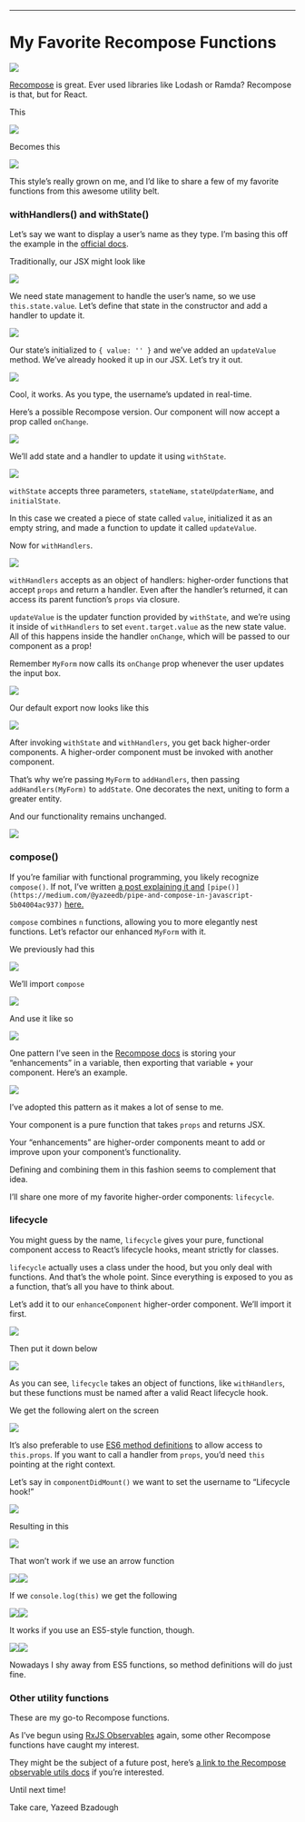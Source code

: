 * * *

# My Favorite Recompose Functions

![](https://cdn-images-1.medium.com/max/1600/1*GqfBOm-WZKNslxosoZaB0g.png)

[Recompose](https://github.com/acdlite/recompose) is great. Ever used libraries like Lodash or Ramda? Recompose is that, but for React.

This

![](https://cdn-images-1.medium.com/max/1600/1*gipsb3nHwe8n7dkYy71E-Q.png)

Becomes this

![](https://cdn-images-1.medium.com/max/1600/1*MtQrh_MPgTVSkk_A6jNQTQ.png)

This style’s really grown on me, and I’d like to share a few of my favorite functions from this awesome utility belt.

### withHandlers() and withState()

Let’s say we want to display a user’s name as they type. I’m basing this off the example in the [official docs](https://github.com/acdlite/recompose/blob/master/docs/API.md#withhandlers).

Traditionally, our JSX might look like

![](https://cdn-images-1.medium.com/max/1600/1*B9KydRuH6yRGUR8oPrix9Q.png)

We need state management to handle the user’s name, so we use `this.state.value`. Let’s define that state in the constructor and add a handler to update it.

![](https://cdn-images-1.medium.com/max/1600/1*H-MXigdQSRhsiFYB5Y_48A.png)

Our state’s initialized to `{ value: '' }` and we’ve added an `updateValue` method. We’ve already hooked it up in our JSX. Let’s try it out.

![](https://cdn-images-1.medium.com/max/1600/1*HGShevlvL4xEpXu4qQUnQA.png)

Cool, it works. As you type, the username’s updated in real-time.

Here’s a possible Recompose version. Our component will now accept a prop called `onChange`.

![](https://cdn-images-1.medium.com/max/1600/1*P8BgC9HknovNaQi9sj83Mw.png)

We’ll add state and a handler to update it using `withState`.

![](https://cdn-images-1.medium.com/max/1600/1*iKSoW9OtqAGkL-sqrJ4xMA.png)

`withState` accepts three parameters, `stateName`, `stateUpdaterName`, and `initialState`.

In this case we created a piece of state called `value`, initialized it as an empty string, and made a function to update it called `updateValue`.

Now for `withHandlers`.

![](https://cdn-images-1.medium.com/max/1600/1*eW3uxQdUILoXLtoEwFZi0A.png)

`withHandlers` accepts as an object of handlers: higher-order functions that accept `props` and return a handler. Even after the handler’s returned, it can access its parent function’s `props` via closure.

`updateValue` is the updater function provided by `withState`, and we’re using it inside of `withHandlers` to set `event.target.value` as the new state value. All of this happens inside the handler `onChange`, which will be passed to our component as a prop!

Remember `MyForm` now calls its `onChange` prop whenever the user updates the input box.

![](https://cdn-images-1.medium.com/max/1600/1*tVuSzf72tuLFV0prRTbKdQ.png)

Our default export now looks like this

![](https://cdn-images-1.medium.com/max/1600/1*S0x-Z6WQgXD-6eN15X0WJw.png)

After invoking `withState` and `withHandlers`, you get back higher-order components. A higher-order component must be invoked with another component.

That’s why we’re passing `MyForm` to `addHandlers`, then passing `addHandlers(MyForm)` to `addState`. One decorates the next, uniting to form a greater entity.

And our functionality remains unchanged.

![](https://cdn-images-1.medium.com/max/1600/1*oY0Ekj1emZvzmNzjSPPK9w.png)

### compose()

If you’re familiar with functional programming, you likely recognize `compose()`. If not, I’ve written [a post explaining it and](https://medium.com/@yazeedb/pipe-and-compose-in-javascript-5b04004ac937) `[pipe()](https://medium.com/@yazeedb/pipe-and-compose-in-javascript-5b04004ac937)` [here.](https://medium.com/@yazeedb/pipe-and-compose-in-javascript-5b04004ac937)

`compose` combines `n` functions, allowing you to more elegantly nest functions. Let’s refactor our enhanced `MyForm` with it.

We previously had this

![](https://cdn-images-1.medium.com/max/1600/1*S0x-Z6WQgXD-6eN15X0WJw.png)

We’ll import `compose`

![](https://cdn-images-1.medium.com/max/1600/1*oGm4dmu7jNECKPMQ8hcr5g.png)

And use it like so

![](https://cdn-images-1.medium.com/max/1600/1*f55mNUFAXOGtJPXCCzi0jA.png)

One pattern I’ve seen in the [Recompose docs](http://import%20%7B%20compose,%20withHandlers,%20withState%20%7D%20from%20%27recompose%27;) is storing your “enhancements” in a variable, then exporting that variable + your component. Here’s an example.

![](https://cdn-images-1.medium.com/max/1600/1*7y6j9z_iMN6qlXF3iJmtsg.png)

I’ve adopted this pattern as it makes a lot of sense to me.

Your component is a pure function that takes `props` and returns JSX.

Your “enhancements” are higher-order components meant to add or improve upon your component’s functionality.

Defining and combining them in this fashion seems to complement that idea.

I’ll share one more of my favorite higher-order components: `lifecycle`.

### lifecycle

You might guess by the name, `lifecycle` gives your pure, functional component access to React’s lifecycle hooks, meant strictly for classes.

`lifecycle` actually uses a class under the hood, but you only deal with functions. And that’s the whole point. Since everything is exposed to you as a function, that’s all you have to think about.

Let’s add it to our `enhanceComponent` higher-order component. We’ll import it first.

![](https://cdn-images-1.medium.com/max/1600/1*NMtS3z07K6FyN5NMyi0LLw.png)

Then put it down below

![](https://cdn-images-1.medium.com/max/1600/1*vjtjDY27j18U00_Mkd-_Zg.png)

As you can see, `lifecycle` takes an object of functions, like `withHandlers`, but these functions must be named after a valid React lifecycle hook.

We get the following alert on the screen

![](https://cdn-images-1.medium.com/max/1600/1*Ul_VxynI0ryiPOCGF0KyLw.png)

It’s also preferable to use [ES6 method definitions](https://developer.mozilla.org/en-US/docs/Web/JavaScript/Reference/Functions/Method_definitions) to allow access to `this.props`. If you want to call a handler from `props`, you’d need `this` pointing at the right context.

Let’s say in `componentDidMount()` we want to set the username to “Lifecycle hook!”

![](https://cdn-images-1.medium.com/max/1600/1*7Z_TFQXUaXxf6OYb8Q2SBg.png)

Resulting in this

![](https://cdn-images-1.medium.com/max/1600/1*Q1notpQX1rAJPwKzlwXBxA.png)

That won’t work if we use an arrow function

![](https://cdn-images-1.medium.com/max/1600/1*Ml-1md4__Bt_gcA47juhpA.png)![](https://cdn-images-1.medium.com/max/1600/1*gSbMmkyaPOkAdy-eVUtZyA.png)

If we `console.log(this)` we get the following

![](https://cdn-images-1.medium.com/max/1600/1*JRGNfGHpSXI7yRsqDooQHA.png)![](https://cdn-images-1.medium.com/max/1600/1*Fq7f_mpzc4uLX20XM5Nnsg.png)

It works if you use an ES5-style function, though.

![](https://cdn-images-1.medium.com/max/1600/1*psFc3--98dgEhMCDaxhLFg.png)![](https://cdn-images-1.medium.com/max/1600/1*S4PGAIFeYYno-FWl1EYXOg.png)

Nowadays I shy away from ES5 functions, so method definitions will do just fine.

### Other utility functions

These are my go-to Recompose functions.

As I’ve begun using [RxJS Observables](http://reactivex.io/rxjs/) again, some other Recompose functions have caught my interest.

They might be the subject of a future post, here’s [a link to the Recompose observable utils docs](https://github.com/acdlite/recompose/blob/master/docs/API.md#observable-utilities) if you’re interested.

Until next time!

Take care,
Yazeed Bzadough